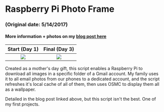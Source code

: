 # Raspberry Pi Photo Frame 
### (Original date: 5/14/2017)
#### More information + photos on my [blog post here](https://mitchinson.dev/Photo-Frame/)

Start (Day 1)             |  Final (Day 3)
:-------------------------:|:-------------------------:
![](https://res.cloudinary.com/dheqbiqti/image/upload/v1544512046/Projects/PhotoFrame/IMG_0229.jpg)  |  ![](https://res.cloudinary.com/dheqbiqti/image/upload/v1544512051/Projects/PhotoFrame/IMG_0405.jpg)

Created as a mother's day gift, this script enables a Raspberry Pi to download all images in a specific folder of a Gmail account. My family uses it to all email photos from our phones to a dedicated account, and the script refreshes it's local cache of all of them, then uses OSMC to display them all as a wallpaper.

Detailed in the blog post linked above, but this script isn't the best. One of my first projects.
